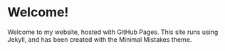 # Welcome!

Welcome to my website, hosted with GitHub Pages. This site runs using Jekyll, and has been created with the Minimal Mistakes theme.